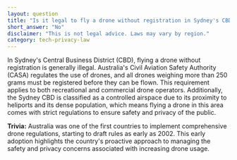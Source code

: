 ```yaml
---
layout: question
title: "Is it legal to fly a drone without registration in Sydney's CBD?"
short_answer: "No"
disclaimer: "This is not legal advice. Laws may vary by region."
category: tech-privacy-law
---
```

In Sydney's Central Business District (CBD), flying a drone without registration is generally illegal. Australia's Civil Aviation Safety Authority (CASA) regulates the use of drones, and all drones weighing more than 250 grams must be registered before they can be flown. This requirement applies to both recreational and commercial drone operators. Additionally, the Sydney CBD is classified as a controlled airspace due to its proximity to heliports and its dense population, which means flying a drone in this area comes with strict regulations to ensure safety and privacy of the public.

**Trivia:** Australia was one of the first countries to implement comprehensive drone regulations, starting to draft rules as early as 2002. This early adoption highlights the country's proactive approach to managing the safety and privacy concerns associated with increasing drone usage.
